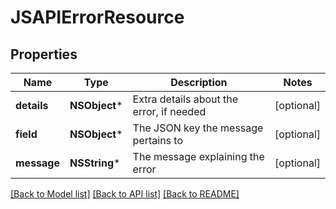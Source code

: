 # JSAPIErrorResource

## Properties
Name | Type | Description | Notes
------------ | ------------- | ------------- | -------------
**details** | **NSObject*** | Extra details about the error, if needed | [optional] 
**field** | **NSObject*** | The JSON key the message pertains to | [optional] 
**message** | **NSString*** | The message explaining the error | [optional] 

[[Back to Model list]](../README.md#documentation-for-models) [[Back to API list]](../README.md#documentation-for-api-endpoints) [[Back to README]](../README.md)


